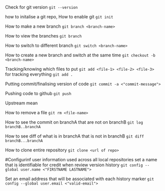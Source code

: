 Check for git version
`git --version`

how to initalise a git repo, How to enable git
`git init`

How to make a new branch
`git branch <branch-name>`

How to view the branches
`git branch`

How to switch to different branch
`git switch <branch-name>`

How to create a new branch and switch at the same time
`git checkout -b <branch-name>`

Tracking/knowing which files to put
`git add <file-1> <file-2> <file-3>`
for tracking everything
`git add .`

Putting commit/finalising version of code
`git commit -a <"commit-message">`

Pushing code to github
`git push`

Upstream mean

How to remove a file
`git rm <file-name>`

How to see the commit on branchA that are not on branchB
`git log branchB..branchA`

How to see diff of what is in branchA that is not in branchB
`git diff branchB...branchA`

How to clone entire repository
`git clone <url of repo>`

#Configurinf user information used across all local repositories
set a name that is identifiable for credit when review version history
`git config --global user.name <"FIRSTNAME LASTNAME">`

Set an email address that will be associated with each history marker
`git config --global user.email <"valid-email">`
